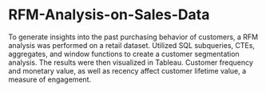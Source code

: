 # RFM-Analysis-on-Sales-Data
To generate insights into the past purchasing behavior of customers, a RFM analysis was performed on a retail dataset. Utilized SQL subqueries, CTEs, aggregates, and window functions to create a customer segmentation analysis. The results were then visualized in Tableau. Customer frequency and monetary value, as well as recency affect customer lifetime value, a measure of engagement. 
